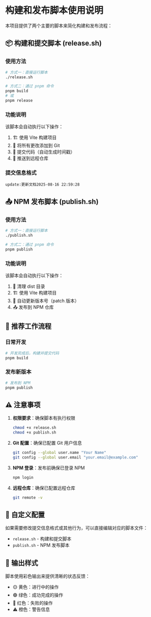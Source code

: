 # 构建和发布脚本使用说明

本项目提供了两个主要的脚本来简化构建和发布流程：

## 📦 构建和提交脚本 (release.sh)

### 使用方法
```bash
# 方式一：直接运行脚本
./release.sh

# 方式二：通过 pnpm 命令
pnpm build
# 或
pnpm release
```

### 功能说明
该脚本会自动执行以下操作：
1. 🏗️ 使用 Vite 构建项目
2. 📝 将所有更改添加到 Git
3. 💾 提交代码（自动生成时间戳）
4. 🚀 推送到远程仓库

### 提交信息格式
```
update:更新文档2025-08-16 22:59:28
```

## 📤 NPM 发布脚本 (publish.sh)

### 使用方法
```bash
# 方式一：直接运行脚本
./publish.sh

# 方式二：通过 pnpm 命令
pnpm publish
```

### 功能说明
该脚本会自动执行以下操作：
1. 🧹 清理 dist 目录
2. 🏗️ 使用 Vite 构建项目
3. 🔢 自动更新版本号（patch 版本）
4. 📤 发布到 NPM 仓库

## 🎯 推荐工作流程

### 日常开发
```bash
# 开发完成后，构建并提交代码
pnpm build
```

### 发布新版本
```bash
# 发布到 NPM
pnpm publish
```

## ⚠️ 注意事项

1. **权限要求**：确保脚本有执行权限
   ```bash
   chmod +x release.sh
   chmod +x publish.sh
   ```

2. **Git 配置**：确保已配置 Git 用户信息
   ```bash
   git config --global user.name "Your Name"
   git config --global user.email "your.email@example.com"
   ```

3. **NPM 登录**：发布前确保已登录 NPM
   ```bash
   npm login
   ```

4. **远程仓库**：确保已配置远程仓库
   ```bash
   git remote -v
   ```

## 🔧 自定义配置

如果需要修改提交信息格式或其他行为，可以直接编辑对应的脚本文件：
- `release.sh` - 构建和提交脚本
- `publish.sh` - NPM 发布脚本

## 🎨 输出样式

脚本使用彩色输出来提供清晰的状态反馈：
- 🟡 黄色：进行中的操作
- 🟢 绿色：成功完成的操作
- 🔴 红色：失败的操作
- ⚠️ 橙色：警告信息